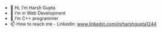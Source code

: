 - 👋 Hi, I’m Harsh Gupta
- 👀 I’m in Web Development
- 🌱 I’m C++ programmer
- 📫 How to reach me - LinkedIn: www.linkedin.com/in/harshgupta1244

<!---
Harshgupta1244/Harshgupta1244 is a ✨ special ✨ repository because its `README.md` (this file) appears on your GitHub profile.
You can click the Preview link to take a look at your changes.
--->
